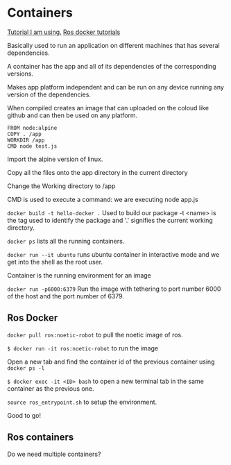 # Containers
<a href="https://youtu.be/pTFZFxd4hOI?si=69S6WmAiZ4Y52x-h">Tutorial I am using.</a>
<a href="http://wiki.ros.org/docker/Tutorials">Ros docker tutorials</a>

Basically used to run an application on different machines that has several dependencies. 

A container has the app and all of its dependencies of the corresponding versions.

Makes app platform independent and can be run on any device running any version of the dependencies.

When compiled creates an image that can uploaded on the coloud like github and can then be used on any platform.

```
FROM node:alpine 
COPY . /app
WORKDIR /app
CMD node test.js
```

Import the alpine version of linux.

Copy all the files onto the app directory in the current directory

Change the Working directory to /app

CMD is used to execute a command: we are executing node app.js

`docker build -t hello-docker .` 	Used to build our package -t \<name\> is the tag used to identify the package and '.' signifies the current working directory.

`docker ps` lists all the running containers.

`docker run --it ubuntu` runs ubuntu container in interactive mode and we get into the shell as the root user.

Container is the running environment for an image

`docker run -p6000:6379` Run the image with tethering to port number 6000 of the host and the port number of 6379.


## Ros Docker
`docker pull ros:noetic-robot` to pull the noetic image of ros.

`$ docker run -it ros:noetic-robot` to run the image

Open a new tab and find the container id of the previous container using `docker ps -l`

`$ docker exec -it <ID> bash` to open a new terminal tab in the same container as the previous one.

`source ros_entrypoint.sh` to setup the environment.

Good to go!

## Ros containers
Do we need multiple containers?

##
